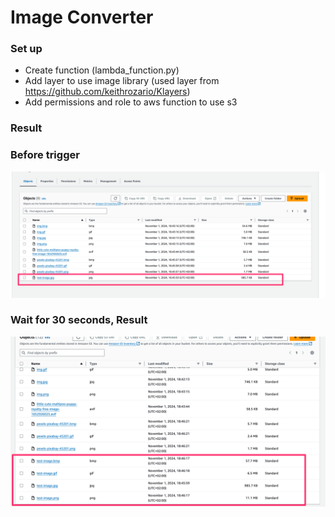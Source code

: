 # Image Converter
### Set up
- Create function (lambda_function.py)
- Add layer to use image library (used layer from https://github.com/keithrozario/Klayers)
- Add permissions and role to aws function to use s3

### Result

### Before trigger
![img_1.png](img_1.png)

### Wait for 30 seconds, Result
![img_2.png](img_2.png)